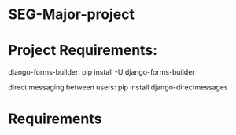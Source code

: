# SEG-Major-project

# Project Requirements: 

django-forms-builder: pip install -U django-forms-builder
 
direct messaging between users: pip install django-directmessages


# Requirements
